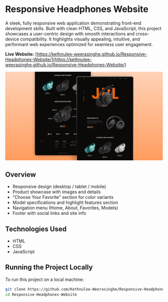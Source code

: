 # Responsive Headphones Website

A sleek, fully responsive web application demonstrating front-end development skills. Built with clean HTML, CSS, and JavaScript, this project showcases a user-centric design with smooth interactions and cross-device compatibility. It highlights visually appealing, intuitive, and performant web experiences optimized for seamless user engagement.

**Live Website:** [https://kethnulee-weerasinghe.github.io/Responsive-Headphones-Website/](https://kethnulee-weerasinghe.github.io/Responsive-Headphones-Website/)

![Website Preview](./preview.png)

## Overview

- Responsive design (desktop / tablet / mobile)  
- Product showcase with images and details  
- “Choose Your Favorite” section for color variants  
- Model specifications and highlight features section  
- Navigation menu (Home, About, Favorites, Models)  
- Footer with social links and site info 

## Technologies Used

- HTML
- CSS
- JavaScript

## Running the Project Locally

To run this project on a local machine:

```bash
git clone https://github.com/Kethnulee-Weerasinghe/Responsive-Headphones-Website.git
cd Responsive-Headphones-Website
